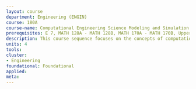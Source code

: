 ```yaml
---
layout: course 
department: Engineering (ENGIN)
course: 180A
course-name: Computational Engineering Science Modeling and Simulation I/II
prerequisites: E 7, MATH 128A - MATH 128B, MATH 170A - MATH 170B, Upper division standing
description: This course sequence focuses on the concepts of computational modeling and simulation. Concepts are illustrated with projects drawn from the multidisciplinary areas of computational engineering science. Areas covered span biology, chemistry, applied mathematics, and physics, as well as all areas of engineering. Models will progress sequentially through problem statement, mathematical model, approximations and analytic solution, discrete model, object-oriented model, implementation and simulation, visualization, and comparison to analysis, experimentation and observation.
units: 4
tools: 
cluster:
- Engineering
foundational: Foundational
applied: 
meta: 
---
```

